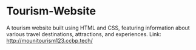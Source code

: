 # Tourism-Website
A tourism website built using HTML and CSS, featuring information about various travel destinations, attractions, and experiences.
Link: http://mounitourism123.ccbp.tech/
